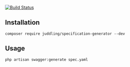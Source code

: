 [![Build Status](https://travis-ci.com/netsells/specification-generator.svg?token=GmksR3KUgtNPYizjuqqy&branch=master)](https://travis-ci.com/netsells/specification-generator)

## Installation

```
composer require juddling/specification-generator --dev
```

## Usage

```
php artisan swagger:generate spec.yaml
```